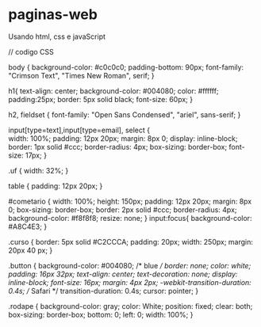 # paginas-web
Usando html, css e javaScript

// codigo CSS

body {
	background-color: #c0c0c0;
	padding-bottom: 90px;
	font-family: "Crimson Text", "Times New Roman", serif;
}

h1{
	text-align: center;
	background-color: #004080;
	color: #ffffff;
	padding:25px;
	border: 5px solid black;
	font-size: 60px;
}

h2, fieldset {
	font-family: "Open Sans Condensed", "ariel", sans-serif;
}

input[type=text],input[type=email], select  {	
	width: 100%;
    padding: 12px 20px;
    margin: 8px 0;
    display: inline-block;
    border: 1px solid #ccc;
    border-radius: 4px;
    box-sizing: border-box;
    font-size: 17px;
}

.uf {
	width: 32%;
}

table {
	padding: 12px 20px;
}

#cometario {
	width: 100%;
    height: 150px;
    padding: 12px 20px;
    margin: 8px 0;
    box-sizing: border-box;
    border: 2px solid #ccc;
    border-radius: 4px;
    background-color: #f8f8f8;
    resize: none;
}
input:focus{
	background-color: #A8C4E3;
}

.curso {
	border: 5px solid #C2CCCA;
	padding: 20px;
	width: 250px;
	margin: 20px 40 px;
}

.button {
    background-color: #004080; /* blue */
    border: none;
    color: white;
    padding: 16px 32px;
    text-align: center;
    text-decoration: none;
    display: inline-block;
    font-size: 16px;
    margin: 4px 2px;
    -webkit-transition-duration: 0.4s; /* Safari */
    transition-duration: 0.4s;
    cursor: pointer;
}

.rodape {
	background-color: gray;
	color: White;
	position: fixed;
	clear: both;
	box-sizing: border-box;
	bottom: 0;
	left: 0;
	width: 100%;
}

